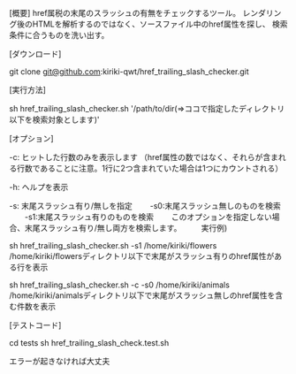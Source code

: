 [概要]
href属税の末尾のスラッシュの有無をチェックするツール。
レンダリング後のHTMLを解析するのではなく、ソースファイル中のhref属性を探し、
検索条件に合うものを洗い出す。

[ダウンロード]

git clone git@github.com:kiriki-qwt/href_trailing_slash_checker.git

[実行方法]

sh href_trailing_slash_checker.sh '/path/to/dir(=>ココで指定したディレクトリ以下を検索対象とします)'

[オプション]

-c: ヒットした行数のみを表示します
（href属性の数ではなく、それらが含まれる行数であることに注意。1行に2つ含まれていた場合は1つにカウントされる）

-h: ヘルプを表示

-s: 末尾スラッシュ有り/無しを指定 
　　-s0:末尾スラッシュ無しのものを検索
　　-s1:末尾スラッシュ有りのものを検索
　　このオプションを指定しない場合、末尾スラッシュ有り/無し両方を検索します。
　　
実行例)

sh href_trailing_slash_checker.sh -s1 /home/kiriki/flowers
/home/kiriki/flowersディレクトリ以下で末尾がスラッシュ有りのhref属性がある行を表示

sh href_trailing_slash_checker.sh -c -s0 /home/kiriki/animals
/home/kiriki/animalsディレクトリ以下で末尾がスラッシュ無しのhref属性を含む件数を表示


[テストコード]

cd tests
sh href_trailing_slash_check.test.sh

エラーが起きなければ大丈夫
